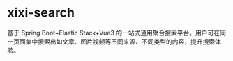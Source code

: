 # xixi-search
基于 Spring Boot+Elastic Stack+Vue3 的一站式通用聚合搜索平台。用户可在同一页面集中搜索出如文章、图片视频等不同来源、不同类型的内容，提升搜索体验。
